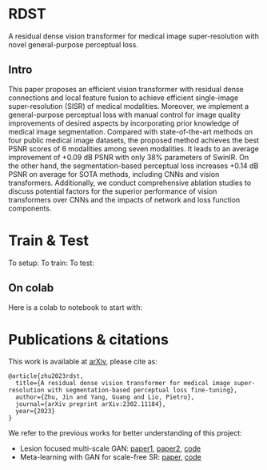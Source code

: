 # RDST
A residual dense vision transformer for medical image super-resolution with novel general-purpose perceptual loss.
## Intro
This paper proposes an efficient vision transformer with residual dense connections and local feature fusion to achieve efficient single-image super-resolution (SISR) of medical modalities. Moreover, we implement a general-purpose perceptual loss with manual control for image quality improvements of desired aspects by incorporating prior knowledge of medical image segmentation. Compared with state-of-the-art methods on four public medical image datasets, the proposed method achieves the best PSNR scores of 6 modalities among seven modalities. It leads to an average improvement of +0.09 dB PSNR with only 38\% parameters of SwinIR. On the other hand, the segmentation-based perceptual loss increases +0.14 dB PSNR on average for SOTA methods, including CNNs and vision transformers. Additionally, we conduct comprehensive ablation studies to discuss potential factors for the superior performance of vision transformers over CNNs and the impacts of network and loss function components.

# Train & Test
To setup:
To train:
To test:

## On colab
Here is a colab to notebook to start with:

# Publications & citations
This work is available at [arXiv](https://arxiv.org/abs/2302.11184), please cite as:
```
@article{zhu2023rdst,
  title={A residual dense vision transformer for medical image super-resolution with segmentation-based perceptual loss fine-tuning},
  author={Zhu, Jin and Yang, Guang and Lio, Pietro},
  journal={arXiv preprint arXiv:2302.11184},
  year={2023}
}
```
We refer to the previous works for better understanding of this project:
- Lesion focused multi-scale GAN: [paper1](https://arxiv.org/abs/1810.06693), [paper2](https://arxiv.org/abs/1901.03419), [code](https://github.com/GinZhu/msgan)
- Meta-learning with GAN for scale-free SR: [paper](https://arxiv.org/abs/2105.10738), [code](https://github.com/GinZhu/MIASSR)